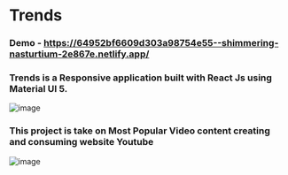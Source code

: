 # Trends
### Demo - https://64952bf6609d303a98754e55--shimmering-nasturtium-2e867e.netlify.app/
### Trends is a Responsive application built with React Js using Material UI 5.

![image](https://github.com/Mohitkumar1011/Trends/assets/95897836/eb95e270-4e60-4e5c-8d47-54d3347abe50)

### This project is take on Most Popular Video content creating and consuming website Youtube 
![image](https://github.com/Mohitkumar1011/Trends/assets/95897836/93022d9d-111a-4dad-aa11-d8233339080b)


